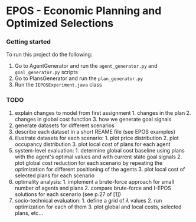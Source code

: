 # EPOS - Economic Planning and Optimized Selections

### Getting started
To run this project do the following:
1. Go to AgentGenerator and run the `agent_generator.py` and `goal_generator.py` scripts
2. Go to PlansGenerator and run the `plan_generator.py`
3. Run the `IEPOSExperiment.java` class

### TODO
1. explain changes to model from first assignment
        1. changes in the plan
        2. changes in global cost function
        3. how we generate goal signals
2. generate datasets for different scenarios
3. describe each dataset in a short REAME file (see EPOS examples)
4. illustrate datasets for each scenario:
        1. plot price distribution
        2. plot occupancy distribution
        3. plot local cost of plans for each agent
5. system-level evaluation:
        1. determine global cost baseline using plans with the agent's optimal values and with current state goal signals
        2. plot global cost reduction for each scenario by repeating the optimization for different positioning of the agents
        3. plot local cost of selected plans for each scenario
6. optimality analysis:
        1. implement a brute-force approach for small number of agents and plans
        2. compare brute-force and I-EPOS solutions for each scenario (see p.27 of [1])
7. socio-technical evaluation:
        1. define a grid of $\lambda$ values
        2. run optimization for each of them
        3. plot global and local costs, selected plans, etc...

